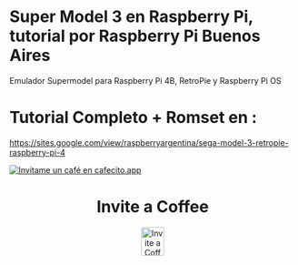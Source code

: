 # Super Model 3 en Raspberry Pi, tutorial por Raspberry Pi Buenos Aires
Emulador Supermodel para Raspberry Pi 4B, RetroPie y Raspberry Pi OS

# Tutorial Completo + Romset en :
https://sites.google.com/view/raspberryargentina/sega-model-3-retropie-raspberry-pi-4

[![Invitame un café en cafecito.app](https://cdn.cafecito.app/imgs/buttons/button_6.svg)](https://cafecito.app/lucianoraspberrypi)

<h1 align="center"> Invite a Coffee</h1>
</p>
<p align="center">
<a href="https://www.paypal.com/paypalme/RaspberryPiBsAs">
<img src="https://raw.githubusercontent.com/Luciano2018/MiPiTV/master/Paypal_2014_logo.png" alt="Invite a Coffee" width="40" height="50">
</a>
</p>
